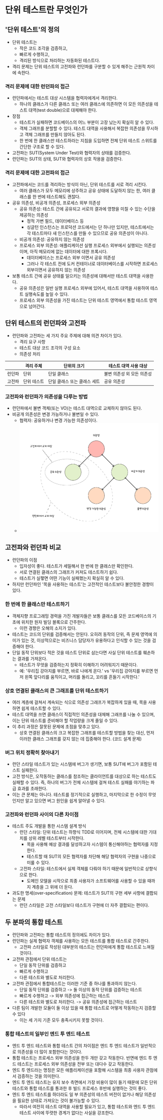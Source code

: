 # 단위 테스트란 무엇인가

## '단위 테스트'의 정의

- 단위 테스트는
	- 작은 코드 조각을 검증하고,
	- 빠르게 수행하고,
	- 격리된 방식으로 처리하는 자동화된 테스트다.
- 격리 문제는 단위 테스트의 고전파와 런던파를 구분할 수 있게 해주는 근원적 차이에 속한다.

### 격리 문제에 대한 런던파의 접근

- 런던파에서는 테스트 대상 시스템을 협력자에게서 격리한다.
	- 하나의 클래스가 다른 클래스 또는 여러 클래스에 의존하면 이 모든 의존성을 테스트 대역(test double)으로 대체해야 한다.
- 장점
	- 테스트가 실패하면 코드베이스의 어느 부분이 고장 났는지 확실히 알 수 있다.
	- 객체 그래프를 분할할 수 있다. 테스트 대역을 사용해서 복잡한 의존성을 무시하고 객체 그래프를 만들지 않아도 된다.
	- 한 번에 한 클래스만 테스트하라는 지침을 도입하면 전체 단위 테스트 스위트를 간단한 구조로 할 수 있다.
- 고전파는 SUT(System Under Test)와 협력자의 상태를 검증한다.
- 런던파는 SUT의 상태, SUT와 협력자의 상호 작용을 검증한다.

### 격리 문제에 대한 고전파의 접근

- 고전파에서는 코드를 격리하는 방식이 아닌, 단위 테스트를 서로 격리 시킨다.
	- 여러 클래스가 모두 메모리에 상주하고 공유 상태에 도달하지 않는 한, 여러 클래스를 한 번에 테스트해도 괜찮다.
- 공유 의존성, 비공개 의존성, 프로세스 외부 의존성
	- 공유 의존성: 테스트 간에 공유되고 서로의 결과에 영향을 미칠 수 있는 수단을 제공하는 의존성
		- 정적 가변 필드, 데이터베이스 등
		- 싱글턴 인스턴스는 프로덕션 코드에서는 단 하나만 있지만, 테스트에서는 각 테스트마다 새 인스턴스를 만들 수 있으므로 공유 의존성이 아니다.
	- 비공개 의존성: 공유하지 않는 의존성
	- 프로세스 외부 의존성: 애플리케이션 실행 프로세스 외부에서 실행되는 의존성이며, 아직 메모리에 없는 데이터에 대한 프록시다.
		- 데이터베이스는 프로세스 외부 이면서 공유 의존성
		- 그러나 각 테스트 전에 도커 컨테이너로 데이터베이스를 시작하면 프로세스 외부이면서 공유하지 않는 의존성
- 보통 테스트 간에 공유 상태를 일으키는 의존성에 대해서만 테스트 대역을 사용한다.
	- 공유 의존성은 일반 실행 프로세스 외부에 있어서, 테스트 대역을 사용하여 테스트 실행속도를 높일 수 있다.
	- 프로세스 외부 의존성을 가진 테스트는 단위 테스트 영역에서 통합 테스트 영역으로 넘어간다.

## 단위 테스트의 런던파와 고전파

- 런던파와 고전파는 세 가지 주요 주제에 대해 의견 차이가 있다.
	- 격리 요구 사항
	- 테스트 대상 코드 조각의 구성 요소
	- 의존성 처리

|        | 격리 주체   | 단위의 크기 | 테스트 대역 사용 대상      |
| ------ | ----------- | ----------- | -------------------------- |
| 런던파 | 단위        | 단일 클래스 | 불변 의존성 외 모든 의존성 |
| 고전파 | 단위 테스트 | 단일 클래스 또는 클래스 세트 | 공유 의존성                |
 
### 고전파와 런던파가 의존성을 다루는 방법

- 런던파에서 불변 객체(또는 VO)는 테스트 대역으로 교체하지 않아도 된다.
- 비공개 의존성은 변경 가능하거나 불변일 수 있다.
	- 협력자: 공유하거나 변경 가능한 의존성이다.
	- ![](assets/Pasted%20image%2020230802113851.png)
## 고전파와 런던파 비교

- 런던파의 이점
	- 입자성이 좋다. 테스트가 세밀해서 한 번에 한 클래스만 확인한다.
	- 서로 연결된 클래스의 그래프가 커져도 테스트하기 쉽다.
	- 테스트가 실퍃면 어떤 기능이 실패했는지 확실히 알 수 있다.
- 하지만 런던파인 '목을 사용하는 테스트'는 고전적인 테스트보다 불안정한 경향이 있다.

### 한 번에 한 클래스만 테스트하기

- 객체지향 프로그래밍 경력을 가진 개발자들은 보통 클래스를 모든 코드베이스의 기초에 위치한 원자 빌딩 블록으로 간주한다.
	- 이런 경향은 오해의 소지가 있다.
- 테스트는 코드의 단위를 검증해서는 안된다. 오히려 동작의 단위, 즉 문제 영역에 의미가 있는 것, 이상적으로는 비즈니스 담당자가 유용하다고 인식할 수 있는 것을 검증해야 한다.
- 단일 동작 단위보다 적은 것을 테스트 단위로 삼는다면 사실 단위 테스트를 훼손하는 결과를 가져온다.
	- 테스트가 무엇을 검증하는지 정확히 이해하기 어려워지기 때문이다.
	- 예: '우리집 강아지를 부르면, 바로 나에게 온다.' vs '우리집 강아지를 부르면 먼저 왼쪽 앞다리를 움직이고, 머리를 돌리고, 꼬리를 흔들기 시작한다.'

### 상호 연결된 클래스의 큰 그래프를 단위 테스트하기

- 여러 계층에 걸쳐서 계속되는 식으로 의존성 그래프가 복잡하게 있을 때, 목을 사용하면 쉽게 테스트할 수 있다.
- 테스트 대역을 쓰면 클래스이 직접적인 의존성을 대체해 그래프를 나눌 수 있으며, 이는 단위 테스트를 준비해야 할 작업량을 크게 줄일 수 있다.
- 이 추리 과정은 잘못된 문제에 초점을 맞추고 있다.
	- 상호 연결된 클래스의 크고 복잡한 그래프를 테스트할 방법을 찾는 대신, 먼저 이러한 클래스 그래프를 갖지 않는 데 집중해야 한다. (코드 설계 문제)

### 버그 위치 정확히 찾아내기

- 런던 스타일 테스트가 있는 시스템에 버그가 생기면, 보통 SUT에 버그가 포함된 테스트 실패한다.
- 고전 방식은, 오작동하는 클래스를 참조하는 클라이언트를 대상으로 하는 테스트도 실패할 수 있다. 즉, 하나의 버그가 전체 시스템에 걸쳐 테스트 실패를 야기하는 파급 효과를 초래한다.
- 이는 큰 문제는 아니다. 테스트를 정기적으로 실행하고, 마지막으로 한 수정이 무엇인지만 알고 있으면 버그 원인을 쉽게 알아낼 수 있다.

### 고전파와 런던파 사이의 다른 차이점

- 테스트 주도 개발을 통한 시스템 설계 방식
	- 런던 스타일: 단위 테스트는 하향식 TDD로 이어지며, 전체 시스템에 대한 기대치를 상위 레벨 테스트부터 시작한다.
		- 목을 사용해 예상 결과를 달성하고자 시스템이 통신해야하는 협력자를 지정한다.
		- 테스트할 때 SUT의 모든 협력자를 차단해 해당 협력자의 구현을 나중으로 미룰 수 있다.
	- 고전파 스타일: 테스트에서 실제 객체를 다뤄야 하기 때문에 일반적으로 상향식으로 한다.
		- 도메인 모델을 시작으로 최종 사용자가 소프트웨어를 사용할 수 있을 때까지 계층을 그 위에 더 둔다.
- 과도한 명세(over-specification) 문제: 테스트가 SUT의 구현 세부 사항에 결합되는 문제
	- 런던 스타일은 고전 스타일보다 테스트가 구현에 더 자주 결합되는 편이다.

## 두 분파의 통합 테스트

- 런던파와 고전파는 통합 테스트의 정의에도 차이가 있다.
- 런던파는 실제 협력자 객체를 사용하는 모든 테스트를 통합 테스트로 간주한다.
	- 고전파 스타일로 작성된 대부분의 테스트는 런던파에게 통합 테스트로 느껴질 것이다.
- 고전파 관점에서 단위 테스트는
	- 단일 동작 단위를 검증하고
	- 빠르게 수행하고
	- 다른 테스트와 별도로 처리한다.
- 고전파 관점에서 통합테스트는 이러한 기준 중 하나를 통과하지 않는다.
	- 단일 동작 단위를 검증하고 -> 둘 이상의 동작 단위를 검증하는 테스트
	- 빠르게 수행하고 -> 외부 의존성에 접근하는 테스트
	- 다른 테스트와 별도로 처리한다. -> 공유 의존성에 접근하는 테스트
- 다른 팀이 개발한 모듈이 둘 이상 있을 때 통합 테스트로 어떻게 작동하는지 검증할 수 있다
	- 이는 세 가지 기준 모두 충족시키지 못할 것이다.

### 통합 테스트의 일부인 엔드 투 엔드 테스트

- 엔드 투 엔드 테스트와 통합 테스트 간의 차이점은 엔드 투 엔드 테스트가 일반적으로 의존성을 더 많이 포함한다는 것이다.
- 통합 테스트는 프로세스 외부 의존성을 한두 개만 갖고 작동한다. 반면에 엔드 투 엔드 테스트는 프로세스 외부 의존성을 전부 또는 대다수 갖고 작동한다.
- 엔드 투 엔드라는 명칭은 모든 애플리케이션을 포함해 시스템을 최종 사용자 관점에서 검증하는 것을 의미한다.
- 엔드 투 엔드 테스트는 유지 보수 측면에서 가장 비용이 많이 들기 때문에 모든 단위 테스트와 통합 테스트를 통과한 후 빌드 프로세스 후반에 실행하는 것이 좋다.
- 엔드 투 엔드 테스트를 하더라도 일 부 의존성의 테스트 버전이 없거나 해당 의존성을 필요한 상태로 가져오는 것이 불가능할 수 있다.
	- 따라서 여전히 테스트 대역을 사용할 필요가 있고, 통합 테스트와 엔드 투 엔드 테스트 사이에 뚜렷한 경계가 없다는 사실을 강조한다.